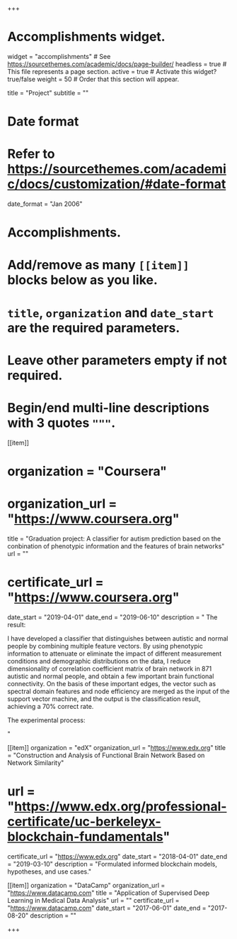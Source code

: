 +++
# Accomplishments widget.
widget = "accomplishments"  # See https://sourcethemes.com/academic/docs/page-builder/
headless = true  # This file represents a page section.
active = true  # Activate this widget? true/false
weight = 50  # Order that this section will appear.

title = "Project"
subtitle = ""

# Date format
#   Refer to https://sourcethemes.com/academic/docs/customization/#date-format
date_format = "Jan 2006"

# Accomplishments.
#   Add/remove as many `[[item]]` blocks below as you like.
#   `title`, `organization` and `date_start` are the required parameters.
#   Leave other parameters empty if not required.
#   Begin/end multi-line descriptions with 3 quotes `"""`.

[[item]]
  # organization = "Coursera"
  # organization_url = "https://www.coursera.org"
  title = "Graduation project: A classifier for autism prediction based on the conbination of phenotypic information and the features of            brain networks"
  url = ""
  # certificate_url = "https://www.coursera.org"
  date_start = "2019-04-01"
  date_end = "2019-06-10"
  description = " 
  The result:
  
I have developed a classifier that distinguishes between autistic and normal people by combining multiple feature vectors. By using phenotypic information to attenuate or eliminate the impact of different measurement conditions and demographic distributions on the data, I reduce dimensionality of correlation coefficient matrix of brain network in 871 autistic and normal people, and obtain a few important brain functional connectivity. On the basis of these important edges, the vector such as spectral domain features and node efficiency are merged as the input of the support vector machine, and the output is the 
classification result, achieving a 70% correct rate. 

The experimental process:

"

[[item]]
  organization = "edX"
  organization_url = "https://www.edx.org"
  title = "Construction and Analysis of Functional Brain Network Based on Network Similarity"
  # url = "https://www.edx.org/professional-certificate/uc-berkeleyx-blockchain-fundamentals"
  certificate_url = "https://www.edx.org"
  date_start = "2018-04-01"
  date_end = "2019-03-10"
  description = "Formulated informed blockchain models, hypotheses, and use cases."
  
[[item]]
  organization = "DataCamp"
  organization_url = "https://www.datacamp.com"
  title = "Application of Supervised Deep Learning in Medical Data Analysis"
  url = ""
  certificate_url = "https://www.datacamp.com"
  date_start = "2017-06-01"
  date_end = "2017-08-20"
  description = ""

+++
